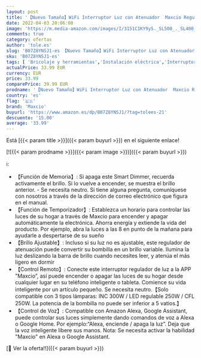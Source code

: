 ```yaml
---
layout: post
title: '【Nuevo Tamaño】WiFi Interruptor Luz con Atenuador  Maxcio Regulador de Luz WiFi de Pared Táctil  Interruptor Wifi Dimmer Control de APP y Voz  con Temporizador  Compatible con Alexa/Google Home'
date: 2022-04-03 20:06:08
image: 'https://m.media-amazon.com/images/I/3151C1KY9yS._SL500_._SL400_.jpg'
comments: true
category: ofertas
author: 'tole.es'
slug: 'B07Z8YNSJ1-es 【Nuevo Tamaño】WiFi Interruptor Luz con Atenuador Maxcio...'
sku: 'B07Z8YNSJ1-es'
tags: [ 'Bricolaje y herramientas','Instalación eléctrica','Interruptores y reguladores de luz','Reguladores de intensidad','google','home','maxcio', ]
actualPrice: 33.99 EUR
currency: EUR
price: 33.99
comparePrice: 39.99 EUR
prodname: '【Nuevo Tamaño】WiFi Interruptor Luz con Atenuador  Maxcio Regulador de Luz WiFi de Pared Táctil  Interruptor Wifi Dimmer Control de APP y Voz  con Temporizador  Compatible con Alexa/Google Home'
country: 'es'
flag: '🇪🇸'
brand: 'Maxcio'
buyurl: 'https://www.amazon.es/dp/B07Z8YNSJ1/?tag=tolees-21'
descuento: '15.00'
average: '33.99'
---
```


Está [{{< param title >}}]({{< param buyurl >}}) en el siguiente enlace!

[![{{< param prodname >}}]({{< param image >}})]({{< param buyurl >}})

ℹ️:

- 【Función de Memoria】: Si apaga este Smart Dimmer, recuerda activamente el brillo. Si lo vuelve a encender, se muestra el brillo anterior. - Se necesita neutro. Si tiene alguna pregunta, comuníquese con nosotros a través de la dirección de correo electrónico que figura en el manual.
- 【Función de Temporizador】: Establezca un horario para controlar las luces de su hogar a través de Maxcio para encender y apagar automáticamente la electrónica. Ahorra energía y extiende la vida del producto. Por ejemplo, abra la luces a las 8 en punto de la mañana para ayudarle a despertarse de su sueño
- 【Brillo Ajustable】: Incluso si su luz no es ajustable, este regulador de atenuación puede convertir su bombilla en un brillo variable. Ilumina la luz deslizando la barra de brillo cuando necesites leer, y atenúa el más ligero en dormir
- 【Control Remoto】: Conecte este interruptor regulador de luz a la APP ”Maxcio”, así puede encender o apagar las luces de su hogar desde cualquier lugar en su teléfono inteligente o tableta. Comience su vida inteligente por un artículo pequeño. Se necesita neutro.【Solo compatible con 3 tipos lámparas: INC 300W / LED regulable 250W / CFL 250W. La potencia de la bombilla no puede ser inferior a 5 vatios.】
- 【Control de Voz】: Compatible con Amazon Alexa, Google Assistant, puede controlar sus luces simplemente dando comandos de voz a Alexa o Google Home. Por ejemplo:“Alexa, enciende / apaga la luz”. Deja que la voz inteligente libere sus manos. Nota: Se necesita activar la habilidad "Maxcio" en Alexa o Google Assistant.

[🛒 Ver la oferta!!]({{< param buyurl >}})
